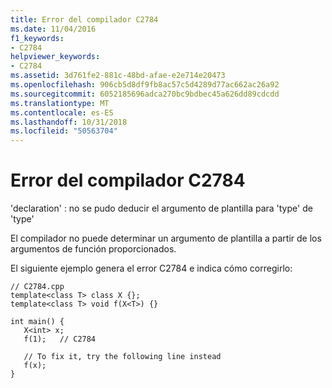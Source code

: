 ```yaml
---
title: Error del compilador C2784
ms.date: 11/04/2016
f1_keywords:
- C2784
helpviewer_keywords:
- C2784
ms.assetid: 3d761fe2-881c-48bd-afae-e2e714e20473
ms.openlocfilehash: 906cb5d8df9fb8ac57c5d4289d77ac662ac26a92
ms.sourcegitcommit: 6052185696adca270bc9bdbec45a626dd89cdcdd
ms.translationtype: MT
ms.contentlocale: es-ES
ms.lasthandoff: 10/31/2018
ms.locfileid: "50563704"
---
```

# <a name="compiler-error-c2784"></a>Error del compilador C2784

'declaration' : no se pudo deducir el argumento de plantilla para 'type' de 'type'

El compilador no puede determinar un argumento de plantilla a partir de los argumentos de función proporcionados.

El siguiente ejemplo genera el error C2784 e indica cómo corregirlo:

```
// C2784.cpp
template<class T> class X {};
template<class T> void f(X<T>) {}

int main() {
   X<int> x;
   f(1);   // C2784

   // To fix it, try the following line instead
   f(x);
}
```